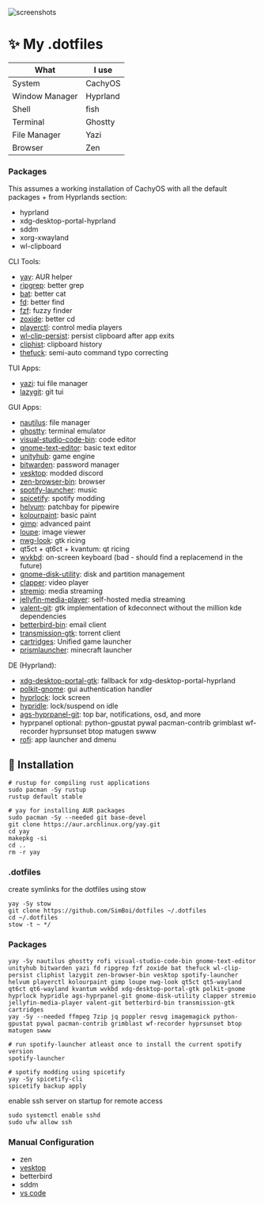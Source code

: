 ![screenshots](https://github.com/SimBoi/dotfiles/blob/main/screenshots/snapshot_2025-09-05_22-10-25.png)

# ✨ My .dotfiles

What | I use
-----|-----
System | CachyOS
Window Manager | Hyprland
Shell | fish
Terminal | Ghostty
File Manager | Yazi
Browser | Zen

### Packages

This assumes a working installation of CachyOS with all the default packages + from Hyprlands section:
* hyprland
* xdg-desktop-portal-hyprland
* sddm
* xorg-xwayland
* wl-clipboard

CLI Tools:

* [yay](https://github.com/Jguer/yay): AUR helper
* [ripgrep](https://github.com/BurntSushi/ripgrep): better grep
* [bat](https://github.com/sharkdp/bat?tab=readme-ov-file): better cat
* [fd](https://github.com/sharkdp/fd): better find
* [fzf](https://github.com/junegunn/fzf): fuzzy finder
* [zoxide](https://github.com/ajeetdsouza/zoxide): better cd
* [playerctl](https://github.com/altdesktop/playerctl): control media players
* [wl-clip-persist](https://wiki.hypr.land/Useful-Utilities/Clipboard-Managers/): persist clipboard after app exits
* [cliphist](https://wiki.hypr.land/Useful-Utilities/Clipboard-Managers/): clipboard history
* [thefuck](https://github.com/nvbn/thefuck): semi-auto command typo correcting

TUI Apps:

* [yazi](https://yazi-rs.github.io/docs/installation): tui file manager
* [lazygit](https://github.com/jesseduffield/lazygit): git tui

GUI Apps:

* [nautilus](https://apps.gnome.org/Nautilus/): file manager
* [ghostty](https://ghostty.org/docs/install/binary#linux-(official)): terminal emulator
* [visual-studio-code-bin](https://aur.archlinux.org/packages/visual-studio-code-bin): code editor
* [gnome-text-editor](https://archlinux.org/packages/extra/x86_64/gnome-text-editor/): basic text editor
* [unityhub](https://aur.archlinux.org/packages/unityhub): game engine
* [bitwarden](https://archlinux.org/packages/extra/x86_64/bitwarden/): password manager
* [vesktop](https://vesktop.vencord.dev/install/linux/): modded discord
* [zen-browser-bin](https://aur.archlinux.org/packages/zen-browser-bin): browser
* [spotify-launcher](https://wiki.archlinux.org/title/Spotify): music
* [spicetify](https://spicetify.app/docs/advanced-usage/installation): spotify modding
* [helvum](https://github.com/relulz/helvum): patchbay for pipewire
* [kolourpaint](https://apps.kde.org/kolourpaint/): basic paint
* [gimp](https://wiki.archlinux.org/title/GIMP): advanced paint
* [loupe](https://apps.gnome.org/Loupe/): image viewer
* [nwg-look](https://github.com/nwg-piotr/nwg-look): gtk ricing
* qt5ct + qt6ct + kvantum: qt ricing
* [wvkbd](https://github.com/jjsullivan5196/wvkbd): on-screen keyboard (bad - should find a replacemend in the future)
* [gnome-disk-utility](https://apps.gnome.org/DiskUtility/): disk and partition management
* [clapper](https://github.com/Rafostar/clapper?tab=readme-ov-file): video player
* [stremio](https://aur.archlinux.org/packages/stremio): media streaming
* [jellyfin-media-player](https://aur.archlinux.org/packages/jellyfin-media-player): self-hosted media streaming
* [valent-git](https://aur.archlinux.org/valent-git.git): gtk implementation of kdeconnect without the million kde dependencies
* [betterbird-bin](https://aur.archlinux.org/packages/betterbird-bin/): email client
* [transmission-gtk](https://wiki.archlinux.org/title/Transmission): torrent client
* [cartridges](https://github.com/kra-mo/cartridges): Unified game launcher
* [prismlauncher](https://prismlauncher.org/download/?from=button): minecraft launcher

DE (Hyprland):

* [xdg-desktop-portal-gtk](https://wiki.hypr.land/Hypr-Ecosystem/xdg-desktop-portal-hyprland/): fallback for xdg-desktop-portal-hyprland
* [polkit-gnome](https://wiki.archlinux.org/title/Polkit): gui authentication handler
* [hyprlock](https://wiki.hypr.land/Hypr-Ecosystem/hyprlock/): lock screen
* [hypridle](https://wiki.hypr.land/Hypr-Ecosystem/hypridle/): lock/suspend on idle
* [ags-hyprpanel-git](https://hyprpanel.com/getting_started/hyprpanel.html): top bar, notifications, osd, and more
* hyprpanel optional: python-gpustat pywal pacman-contrib grimblast wf-recorder hyprsunset btop matugen swww
* [rofi](https://github.com/davatorium/rofi): app launcher and dmenu

## 🚀 Installation

```shell
# rustup for compiling rust applications
sudo pacman -Sy rustup
rustup default stable
```

```shell
# yay for installing AUR packages
sudo pacman -Sy --needed git base-devel
git clone https://aur.archlinux.org/yay.git
cd yay
makepkg -si
cd ..
rm -r yay
```

### .dotfiles

create symlinks for the dotfiles using stow

```shell
yay -Sy stow
git clone https://github.com/SimBoi/dotfiles ~/.dotfiles
cd ~/.dotfiles
stow -t ~ */
```

### Packages

```shell
yay -Sy nautilus ghostty rofi visual-studio-code-bin gnome-text-editor unityhub bitwarden yazi fd ripgrep fzf zoxide bat thefuck wl-clip-persist cliphist lazygit zen-browser-bin vesktop spotify-launcher helvum playerctl kolourpaint gimp loupe nwg-look qt5ct qt5-wayland qt6ct qt6-wayland kvantum wvkbd xdg-desktop-portal-gtk polkit-gnome hyprlock hypridle ags-hyprpanel-git gnome-disk-utility clapper stremio jellyfin-media-player valent-git betterbird-bin transmission-gtk cartridges
yay -Sy --needed ffmpeg 7zip jq poppler resvg imagemagick python-gpustat pywal pacman-contrib grimblast wf-recorder hyprsunset btop matugen swww
```

```shell
# run spotify-launcher atleast once to install the current spotify version
spotify-launcher
```

```shell
# spotify modding using spicetify
yay -Sy spicetify-cli
spicetify backup apply
```

enable ssh server on startup for remote access

```shell
sudo systemctl enable sshd
sudo ufw allow ssh
```

### Manual Configuration

* zen
* [vesktop](https://github.com/SimBoi/dotfiles/tree/main/manual-installation/vesktop)
* betterbird
* sddm
* [vs code](https://github.com/SimBoi/dotfiles/tree/main/manual-installation/vs%20code/cyberpunk-2077--breach-protocol)

